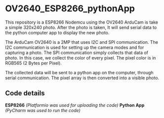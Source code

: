 # OV2640_ESP8266_pythonApp
This repository is a ESP8266 Nodemcu using the OV2640 ArduCam is take a simple 320x240 photo. After the photo is taken, It will send serial data to the python computer app to display the new photo. 

The ArduCam OV2640 is a 2MP that uses I2C and SPI communication.
The I2C communication is used for setting up the camera modes and for capturing a photo.
The SPI communication simply collects that data of photo. In this case, we collect the color of every pixel.
The pixel color is in RGB565 (2 Bytes per Pixel).

The collected data will be sent to a python app on the computer, through serial communication. 
The pixel array is then converted into a visible photo. 

## Code details
**ESP8266** *(Platformio was used for uploading the code)*
**Python App** *(PyCharm was used to run the code)*

